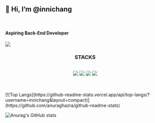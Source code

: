 <div><h2>👋 Hi, I’m @innichang</h2></div>
<br>
  <div><h4>Aspiring Back-End Developer</h4></div> 
  <a href="https://medium.com/@inni.chang95"><img src="https://img.shields.io/badge/Medium-000000?style=for-the-badge&logo=Medium&logoColor=white"></a>

  
<br>
<div align="center"><h3>STACKS</h3></div>
  </br>
<div align="center">
  <img src="https://img.shields.io/badge/node.js-339933?style=for-the-badge&logo=Node.js&logoColor=white">
  <img src="https://img.shields.io/badge/javascript-F7DF1E?style=for-the-badge&logo=javascript&logoColor=black"> 
  <img src="https://img.shields.io/badge/express-000000?style=for-the-badge&logo=express&logoColor=white">
  <img src="https://img.shields.io/badge/mysql-4479A1?style=for-the-badge&logo=mysql&logoColor=white">
</div>
<br>
<br>
<p>[![Top Langs](https://github-readme-stats.vercel.app/api/top-langs/?username=innichang&layout=compact)](https://github.com/anuraghazra/github-readme-stats)</p>

![Anurag's GitHub stats](https://github-readme-stats.vercel.app/api?username=innichang&show_icons=true&theme=radical)
  
  
